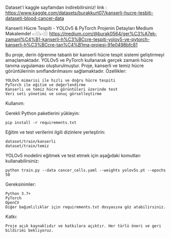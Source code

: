 Dataset'i kaggle sayfamdan indirebilirsiniz! link : https://www.kaggle.com/datasets/burakkurt07/kanserli-hucre-tesbiti-dataseti-blood-cancer-data


Kanserli Hücre Tespiti - YOLOv5 & PyTorch
Projenin Detayları Medium Makalemde!
👉🏼👉🏼 https://medium.com/@burak0564/ger%C3%A7ek-zamanl%C4%B1-kanserli-h%C3%BCcre-tespiti-yolov5-ve-pytorch-kanserli-h%C3%BCcre-tan%C4%B1ma-projesi-91e0498bfc81

Bu proje, derin öğrenme tabanlı bir kanserli hücre tespit sistemi geliştirmeyi amaçlamaktadır. YOLOv5 ve PyTorch kullanarak gerçek zamanlı hücre tanıma uygulaması oluşturulmuştur. Proje, kanserli ve temiz hücre görüntülerinin sınıflandırılmasını sağlamaktadır.
Özellikler:

    YOLOv5 mimarisi ile hızlı ve doğru hücre tespiti
    PyTorch ile eğitim ve değerlendirme
    Kanserli ve temiz hücre görüntüleri üzerinde test
    Veri seti yönetimi ve sonuç görselleştirme

Kullanım:

 Gerekli Python paketlerini yükleyin:

    pip install -r requirements.txt

Eğitim ve test verilerini ilgili dizinlere yerleştirin:

    dataset/train/kanserli
    dataset/train/temiz

YOLOv5 modelini eğitmek ve test etmek için aşağıdaki komutları kullanabilirsiniz:

    python train.py --data cancer_cells.yaml --weights yolov5s.pt --epochs 50

Gereksinimler:

    Python 3.7+
    PyTorch
    OpenCV
    Diğer bağımlılıklar için requirements.txt dosyasına göz atabilirsiniz.

Katkı:

    Proje açık kaynaklıdır ve katkılara açıktır. Her türlü öneri ve geri bildirimi bekliyoruz.
